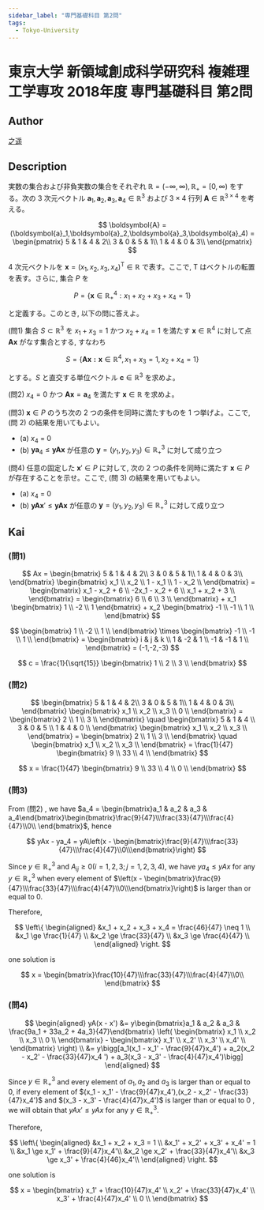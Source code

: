 ```yaml
---
sidebar_label: "専門基礎科目 第2問"
tags:
  - Tokyo-University
---
```

# 東京大学 新領域創成科学研究科 複雑理工学専攻 2018年度 専門基礎科目 第2問


## **Author**
[之遥](https://www.zhihu.com/people/zhao-yue-70-84)

## **Description**
実数の集合および非負実数の集合をそれぞれ $\mathbb{R} = (-\infty,\infty) ,\mathbb{R}_{+} = [0,\infty)$ をする。次の $3$ 次元ベクトル $\boldsymbol{a}_1,\boldsymbol{a}_2,\boldsymbol{a}_3,\boldsymbol{a}_4 \in \mathbb{R}^3$ および $3 \times 4$ 行列 $\boldsymbol{A} \in \mathbb{R}^{3 \times 4}$ を考える。

$$
\boldsymbol{A} = (\boldsymbol{a}_1,\boldsymbol{a}_2,\boldsymbol{a}_3,\boldsymbol{a}_4) = 
\begin{pmatrix}
5 & 1 & 4 & 2\\
3 & 0 & 5 & 1\\
1 & 4 & 0 & 3\\
\end{pmatrix}
$$

$4$ 次元ベクトルを $\boldsymbol{x} = (x_1,x_2,x_3,x_4)^{\mathrm{T}} \in \mathbb{R}$ で表す。ここで, $\mathrm{T}$ はベクトルの転置を表す。さらに, 集合 $P$ を

$$
P = \{\boldsymbol{x} \in \mathbb{R}_{+}^4 :x_1 + x_2 + x_3 + x_4 = 1\}
$$

と定義する。このとき, 以下の問に答えよ。

(問1) 集合 $S \subset \mathbb{R}^3$ を $x_1 + x_3 = 1$ かつ $x_2 + x_4 = 1$ を満たす $\boldsymbol{x} \in \mathbb{R}^4$ に対して点 $\boldsymbol{Ax}$ がなす集合とする, すなわち

$$
S = \{\boldsymbol{Ax :x} \in \mathbb{R}^4,x_1 + x_3 = 1,x_2 + x_4 = 1\}
$$

とする。$S$ と直交する単位ベクトル $\boldsymbol{c} \in \mathbb{R}^3$ を求めよ。

(問2) $x_4 = 0$ かつ $\boldsymbol{Ax} = \boldsymbol{a}_4$ を満たす $\boldsymbol{x} \in \mathbb{R}$ を求めよ。

(問3) $\boldsymbol{x} \in P$ のうち次の $2$ つの条件を同時に満たすものを $1$ つ挙げよ。ここで, (問 2) の結果を用いてもよい。

- (a) $x_4$ = 0
- (b) $\boldsymbol{ya}_4 \le \boldsymbol{yAx}$ が任意の $\boldsymbol{y} = (y_1,y_2,y_3) \in \mathbb{R}_{+}^3$ に対して成り立つ

(問4) 任意の固定した $\boldsymbol{x}' \in P$ に対して, 次の $2$ つの条件を同時に満たす $\boldsymbol{x} \in P$ が存在することを示せ。ここで, (問 3) の結果を用いてもよい。

- (a) $x_4$ = 0
- (b) $\boldsymbol{yAx}' \le \boldsymbol{yAx}$ が任意の $\boldsymbol{y} = (y_1,y_2,y_3) \in \mathbb{R}_{+}^3$ に対して成り立つ


## **Kai**
### (問1)

$$
Ax =  
\begin{bmatrix}
5 & 1 & 4 & 2\\
3 & 0 & 5 & 1\\
1 & 4 & 0 & 3\\
\end{bmatrix}
\begin{bmatrix}
x_1 \\ x_2 \\ 1 - x_1 \\ 1 - x_2 \\
\end{bmatrix} =
\begin{bmatrix}
x_1 - x_2 + 6 \\ -2x_1 - x_2 + 6 \\ x_1 + x_2 + 3 \\
\end{bmatrix} = 
\begin{bmatrix}
6 \\ 6 \\ 3 \\
\end{bmatrix} + x_1
\begin{bmatrix}
1 \\ -2 \\ 1
\end{bmatrix} + x_2
\begin{bmatrix}
-1 \\ -1 \\ 1 \\
\end{bmatrix}
$$

$$
\begin{bmatrix}
1 \\ -2 \\ 1 \\
\end{bmatrix} \times
\begin{bmatrix}
-1 \\ -1 \\ 1 \\
\end{bmatrix} = 
\begin{bmatrix}
i & j & k \\
1 & -2 & 1 \\
-1 & -1 & 1 \\
\end{bmatrix} = (-1,-2,-3)
$$

$$
c = \frac{1}{\sqrt{15}}
\begin{bmatrix}
1 \\ 2 \\ 3 \\
\end{bmatrix}
$$

### (問2)

$$
\begin{bmatrix}
5 & 1 & 4 & 2\\
3 & 0 & 5 & 1\\
1 & 4 & 0 & 3\\
\end{bmatrix}
\begin{bmatrix}
x_1 \\ x_2 \\ x_3 \\ 0 \\
\end{bmatrix} = 
\begin{bmatrix}
2 \\ 1 \\ 3 \\
\end{bmatrix} \quad
\begin{bmatrix}
5 & 1 & 4 \\
3 & 0 & 5 \\
1 & 4 & 0 \\
\end{bmatrix}
\begin{bmatrix}
x_1 \\ x_2 \\ x_3 \\
\end{bmatrix} = 
\begin{bmatrix}
2 \\ 1 \\ 3 \\
\end{bmatrix} \quad
\begin{bmatrix}
x_1 \\ x_2 \\ x_3 \\
\end{bmatrix} = 
\frac{1}{47}
\begin{bmatrix}
9 \\ 33 \\ 4 \\
\end{bmatrix}
$$

$$
x = \frac{1}{47}
\begin{bmatrix}
9 \\ 33 \\ 4 \\ 0 \\
\end{bmatrix}
$$

### (問3)
From (問2) , we have $a_4 = \begin{bmatrix}a_1 & a_2 & a_3 & a_4\end{bmatrix}\begin{bmatrix}\frac{9}{47}\\\frac{33}{47}\\\frac{4}{47}\\0\\ \end{bmatrix}$, hence

$$
yAx - ya_4 = yA\left(x - \begin{bmatrix}\frac{9}{47}\\\frac{33}{47}\\\frac{4}{47}\\0\\\end{bmatrix}\right)
$$

Since $y \in \mathbb{R}_{+}^3$ and $A_{ij} \ge 0(i = 1,2,3;j = 1,2,3,4)$, we have $ya_4 \le yAx$ for any $y \in \mathbb{R}_{+}^3$ when every element of $\left(x - \begin{bmatrix}\frac{9}{47}\\\frac{33}{47}\\\frac{4}{47}\\0\\\end{bmatrix}\right)$ is larger than or equal to $0$.

Therefore, 

$$
\left\{
\begin{aligned}
&x_1 + x_2 + x_3 + x_4 = \frac{46}{47} \neq 1 \\
&x_1 \ge \frac{1}{47} \\
&x_2 \ge \frac{33}{47} \\
&x_3 \ge \frac{4}{47} \\
\end{aligned}
\right. 
$$

one solution is 

$$
x = \begin{bmatrix}\frac{10}{47}\\\frac{33}{47}\\\frac{4}{47}\\0\\ \end{bmatrix}
$$

### (問4)

$$
\begin{aligned}
yA(x - x') &= y\begin{bmatrix}a_1 & a_2 & a_3 & \frac{9a_1 + 33a_2 + 4a_3}{47}\end{bmatrix}
\left(
\begin{bmatrix}
x_1 \\ x_2 \\ x_3 \\ 0 \\
\end{bmatrix} - 
\begin{bmatrix}
x_1' \\ x_2' \\ x_3' \\ x_4' \\
\end{bmatrix}
\right) \\
&= y\bigg[a_1(x_1 - x_1' - \frac{9}{47}x_4') + a_2(x_2 - x_2' - \frac{33}{47}x_4
') + a_3(x_3 - x_3' - \frac{4}{47}x_4')\bigg]
\end{aligned}
$$

Since $y \in \mathbb{R}_{+}^3$ and every element of $a_1,a_2$ and $a_3$ is larger than or equal to $0$, if every element of $(x_1 - x_1' - \frac{9}{47}x_4'),(x_2 - x_2' - \frac{33}{47}x_4')$ and $(x_3 - x_3' - \frac{4}{47}x_4')$ is larger than or equal to $0$ , we will obtain that $yAx' \le yAx$ for any $y \in \mathbb{R}_{+}^3$.

Therefore,

$$
\left\{
\begin{aligned}
&x_1 + x_2 + x_3 = 1 \\
&x_1' + x_2' + x_3' + x_4' = 1 \\
&x_1 \ge x_1' + \frac{9}{47}x_4'\\
&x_2 \ge x_2' + \frac{33}{47}x_4'\\
&x_3 \ge x_3' + \frac{4}{46}x_4'\\
\end{aligned}
\right. 
$$

one solution is 

$$
x = 
\begin{bmatrix}
x_1' + \frac{10}{47}x_4' \\
x_2' + \frac{33}{47}x_4' \\
x_3' + \frac{4}{47}x_4' \\
0 \\
\end{bmatrix}
$$